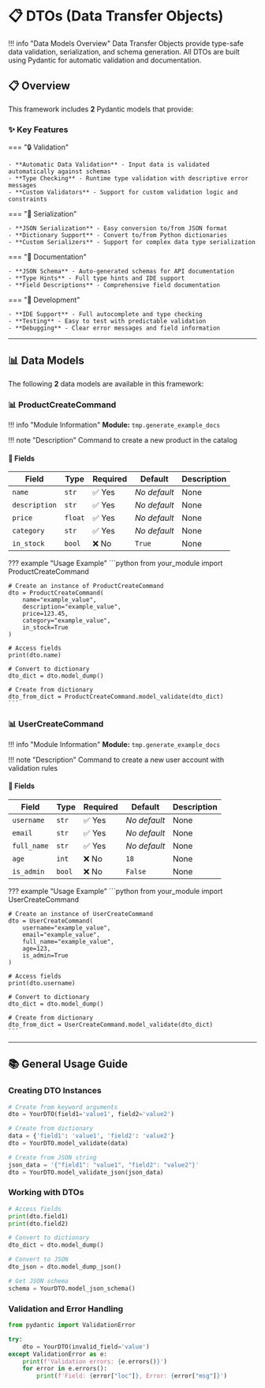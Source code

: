 # 📋 DTOs (Data Transfer Objects)

!!! info "Data Models Overview"
    Data Transfer Objects provide type-safe data validation, serialization, and schema generation.
    All DTOs are built using Pydantic for automatic validation and documentation.

## 📋 Overview

This framework includes **2** Pydantic models that provide:

### ✨ Key Features

=== "🔒 Validation"

    - **Automatic Data Validation** - Input data is validated automatically against schemas
    - **Type Checking** - Runtime type validation with descriptive error messages
    - **Custom Validators** - Support for custom validation logic and constraints

=== "🔄 Serialization"

    - **JSON Serialization** - Easy conversion to/from JSON format
    - **Dictionary Support** - Convert to/from Python dictionaries
    - **Custom Serializers** - Support for complex data type serialization

=== "📖 Documentation"

    - **JSON Schema** - Auto-generated schemas for API documentation
    - **Type Hints** - Full type hints and IDE support
    - **Field Descriptions** - Comprehensive field documentation

=== "🔧 Development"

    - **IDE Support** - Full autocomplete and type checking
    - **Testing** - Easy to test with predictable validation
    - **Debugging** - Clear error messages and field information

---

## 📊 Data Models

The following **2** data models are available in this framework:

### 📊 ProductCreateCommand

!!! info "Module Information"
    **Module:** `tmp.generate_example_docs`

!!! note "Description"
    Command to create a new product in the catalog

#### 🔧 Fields

| Field | Type | Required | Default | Description |
|-------|------|----------|---------|-------------|
| `name` | `str` | ✅ Yes | *No default* | None |
| `description` | `str` | ✅ Yes | *No default* | None |
| `price` | `float` | ✅ Yes | *No default* | None |
| `category` | `str` | ✅ Yes | *No default* | None |
| `in_stock` | `bool` | ❌ No | `True` | None |


??? example "Usage Example"
    ```python
    from your_module import ProductCreateCommand

    # Create an instance of ProductCreateCommand
    dto = ProductCreateCommand(
        name="example_value",
        description="example_value",
        price=123.45,
        category="example_value",
        in_stock=True
    )

    # Access fields
    print(dto.name)

    # Convert to dictionary
    dto_dict = dto.model_dump()

    # Create from dictionary
    dto_from_dict = ProductCreateCommand.model_validate(dto_dict)
    ```

### 📊 UserCreateCommand

!!! info "Module Information"
    **Module:** `tmp.generate_example_docs`

!!! note "Description"
    Command to create a new user account with validation rules

#### 🔧 Fields

| Field | Type | Required | Default | Description |
|-------|------|----------|---------|-------------|
| `username` | `str` | ✅ Yes | *No default* | None |
| `email` | `str` | ✅ Yes | *No default* | None |
| `full_name` | `str` | ✅ Yes | *No default* | None |
| `age` | `int` | ❌ No | `18` | None |
| `is_admin` | `bool` | ❌ No | `False` | None |


??? example "Usage Example"
    ```python
    from your_module import UserCreateCommand

    # Create an instance of UserCreateCommand
    dto = UserCreateCommand(
        username="example_value",
        email="example_value",
        full_name="example_value",
        age=123,
        is_admin=True
    )

    # Access fields
    print(dto.username)

    # Convert to dictionary
    dto_dict = dto.model_dump()

    # Create from dictionary
    dto_from_dict = UserCreateCommand.model_validate(dto_dict)
    ```

---

## 📚 General Usage Guide

### Creating DTO Instances

```python
# Create from keyword arguments
dto = YourDTO(field1='value1', field2='value2')

# Create from dictionary
data = {'field1': 'value1', 'field2': 'value2'}
dto = YourDTO.model_validate(data)

# Create from JSON string
json_data = '{"field1": "value1", "field2": "value2"}'
dto = YourDTO.model_validate_json(json_data)
```

### Working with DTOs

```python
# Access fields
print(dto.field1)
print(dto.field2)

# Convert to dictionary
dto_dict = dto.model_dump()

# Convert to JSON
dto_json = dto.model_dump_json()

# Get JSON schema
schema = YourDTO.model_json_schema()
```

### Validation and Error Handling

```python
from pydantic import ValidationError

try:
    dto = YourDTO(invalid_field='value')
except ValidationError as e:
    print(f'Validation errors: {e.errors()}')
    for error in e.errors():
        print(f'Field: {error["loc"]}, Error: {error["msg"]}')
```
